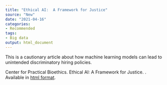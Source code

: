 ```yaml
---
title: "Ethical AI:  A Framework for Justice"
source: "New"
date: "2021-04-16"
categories:
- Recommended
tags:
- Big data
output: html_document
---
```


This is a cautionary article about how machine learning models can lead to unintended discriminatory hiring policies.

<!--more-->

Center for Practical Bioethics. Ethical AI:  A Framework for Justice. . Available in [html format](https://www.practicalbioethics.org/programs/artificial-intelligence.html).
